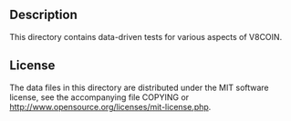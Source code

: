 Description
------------

This directory contains data-driven tests for various aspects of V8COIN.

License
--------

The data files in this directory are distributed under the MIT software
license, see the accompanying file COPYING or
http://www.opensource.org/licenses/mit-license.php.

